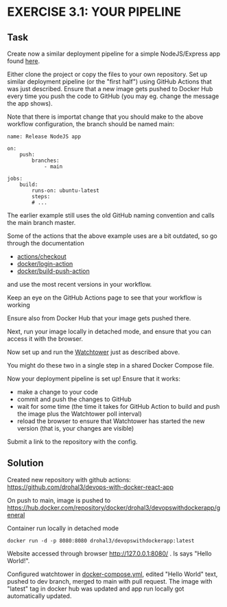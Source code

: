 # EXERCISE 3.1: YOUR PIPELINE
## Task
Create now a similar deployment pipeline for a simple NodeJS/Express app found [here](https://github.com/docker-hy/material-applications/tree/main/express-app).

Either clone the project or copy the files to your own repository. Set up similar deployment pipeline (or the "first half") using GitHub Actions that was just described. Ensure that a new image gets pushed to Docker Hub every time you push the code to GitHub (you may eg. change the message the app shows).

Note that there is importat change that you should make to the above workflow configuration, the branch should be named main:
```
name: Release NodeJS app

on:
    push:
        branches:
            - main

jobs:
    build:
        runs-on: ubuntu-latest
        steps:
        # ...
```
The earlier example still uses the old GitHub naming convention and calls the main branch master.

Some of the actions that the above example uses are a bit outdated, so go through the documentation

- [actions/checkout](https://github.com/actions/checkout)
- [docker/login-action](https://github.com/docker/login-action)
- [docker/build-push-action](https://github.com/docker/)

and use the most recent versions in your workflow.

Keep an eye on the GitHub Actions page to see that your workflow is working


Ensure also from Docker Hub that your image gets pushed there.

Next, run your image locally in detached mode, and ensure that you can access it with the browser.

Now set up and run the [Watchtower](https://github.com/containrrr/watchtower) just as described above.

You might do these two in a single step in a shared Docker Compose file.

Now your deployment pipeline is set up! Ensure that it works:

- make a change to your code
- commit and push the changes to GitHub
- wait for some time (the time it takes for GitHub Action to build and push the image plus the Watchtower poll interval)
- reload the browser to ensure that Watchtower has started the new version (that is, your changes are visible)

Submit a link to the repository with the config.

## Solution
Created new repository with github actions: https://github.com/drohal3/devops-with-docker-react-app

On push to main, image is pushed to https://hub.docker.com/repository/docker/drohal3/devopswithdockerapp/general

Container run locally in detached mode
```
docker run -d -p 8080:8080 drohal3/devopswithdockerapp:latest
```

Website accessed through browser http://127.0.0.1:8080/ . Is says "Hello World!".

Configured watchtower in [docker-compose.yml](https://github.com/drohal3/devops-with-docker-react-app/blob/main/docker-compose.yml),
edited "Hello World" text, pushed to dev branch, merged to main with pull request. The image with "latest" tag in docker hub was updated and app run locally got automatically updated.
